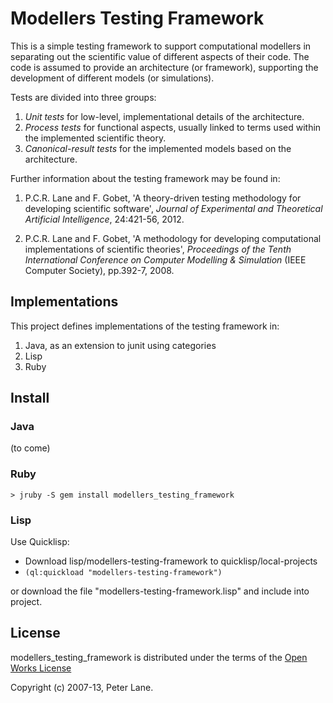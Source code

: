 # Modellers Testing Framework

This is a simple testing framework to support computational modellers in
separating out the scientific value of different aspects of their code.  The
code is assumed to provide an architecture (or framework), supporting the
development of different models (or simulations).  

Tests are divided into three groups:

1. *Unit tests* for low-level, implementational details of the architecture.
2. *Process tests* for functional aspects, usually linked to terms used within 
   the implemented scientific theory.
3. *Canonical-result tests* for the implemented models based on the architecture.

Further information about the testing framework may be found in:

1. P.C.R. Lane and F. Gobet, 'A theory-driven testing methodology for developing scientific software', _Journal of Experimental and Theoretical Artificial Intelligence_, 24:421-56, 2012.

2. P.C.R. Lane and F. Gobet, 'A methodology for developing computational implementations of scientific theories', _Proceedings of the Tenth International Conference on Computer Modelling & Simulation_ (IEEE Computer Society), pp.392-7, 2008.

## Implementations

This project defines implementations of the testing framework in:

1. Java, as an extension to junit using categories
2. Lisp
3. Ruby

## Install

### Java

(to come)

### Ruby

    > jruby -S gem install modellers_testing_framework

### Lisp

Use Quicklisp: 

  - Download lisp/modellers-testing-framework to quicklisp/local-projects
  - `(ql:quickload "modellers-testing-framework")`

or download the file "modellers-testing-framework.lisp" and include into project.

## License

modellers\_testing\_framework is distributed under the terms of the 
[Open Works License](http://owl.apotheon.org/)

Copyright (c) 2007-13, Peter Lane.

